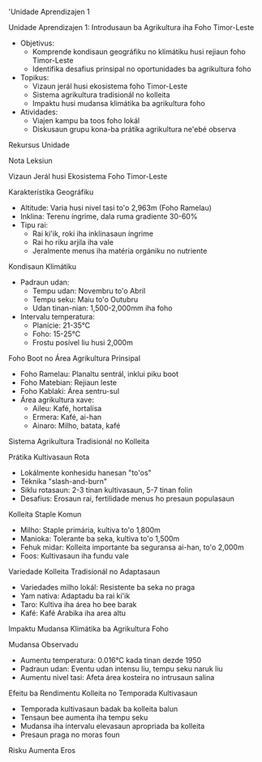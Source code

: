 'Unidade Aprendizajen 1

Unidade Aprendizajen 1: Introdusaun ba Agrikultura iha Foho Timor-Leste
- Objetivus:
  * Komprende kondisaun geográfiku no klimátiku husi rejiaun foho Timor-Leste
  * Identifika desafius prinsipal no oportunidades ba agrikultura foho
- Topikus:
  * Vizaun jerál husi ekosistema foho Timor-Leste
  * Sistema agrikultura tradisionál no kolleita
  * Impaktu husi mudansa klimátika ba agrikultura foho
- Atividades:
  * Viajen kampu ba toos foho lokál
  * Diskusaun grupu kona-ba prátika agrikultura ne'ebé observa

Rekursus Unidade

Nota Leksiun

Vizaun Jerál husi Ekosistema Foho Timor-Leste

Karakterístika Geográfiku
- Altitude: Varia husi nivel tasi to'o 2,963m (Foho Ramelau)
- Inklina: Terenu íngrime, dala ruma gradiente 30-60%
- Tipu rai: 
  - Rai ki'ik, roki iha inklinasaun íngrime
  - Rai ho riku arjila iha vale
  - Jeralmente menus iha matéria orgániku no nutriente

Kondisaun Klimátiku
- Padraun udan:
  - Tempu udan: Novembru to'o Abril
  - Tempu seku: Maiu to'o Outubru
  - Udan tinan-nian: 1,500-2,000mm iha foho
- Intervalu temperatura:
  - Planície: 21-35°C
  - Foho: 15-25°C
  - Frostu posível liu husi 2,000m

Foho Boot no Área Agrikultura Prinsipal
- Foho Ramelau: Planaltu sentrál, inklui piku boot
- Foho Matebian: Rejiaun leste
- Foho Kablaki: Área sentru-sul
- Área agrikultura xave:
  - Aileu: Kafé, hortalisa
  - Ermera: Kafé, ai-han 
  - Ainaro: Milho, batata, kafé

Sistema Agrikultura Tradisionál no Kolleita

Prátika Kultivasaun Rota
- Lokálmente konhesidu hanesan "to'os"
- Téknika "slash-and-burn"
- Siklu rotasaun: 2-3 tinan kultivasaun, 5-7 tinan folin
- Desafius: Erosaun rai, fertilidade menus ho presaun populasaun

Kolleita Staple Komun
- Milho: Staple primária, kultiva to'o 1,800m
- Manioka: Tolerante ba seka, kultiva to'o 1,500m
- Fehuk midar: Kolleita importante ba seguransa ai-han, to'o 2,000m
- Foos: Kultivasaun iha fundu vale

Variedade Kolleita Tradisionál no Adaptasaun
- Variedades milho lokál: Resistente ba seka no praga
- Yam nativa: Adaptadu ba rai ki'ik
- Taro: Kultiva iha área ho bee barak
- Kafé: Kafé Arabika iha area altu

Impaktu Mudansa Klimátika ba Agrikultura Foho

Mudansa Observadu
- Aumentu temperatura: 0.016°C kada tinan dezde 1950
- Padraun udan: Eventu udan intensu liu, tempu seku naruk liu
- Aumentu nivel tasi: Afeta área kosteira no intrusaun salina

Efeitu ba Rendimentu Kolleita no Temporada Kultivasaun
- Temporada kultivasaun badak ba kolleita balun
- Tensaun bee aumenta iha tempu seku
- Mudansa iha intervalu elevasaun apropriada ba kolleita
- Presaun praga no moras foun

Risku Aumenta Eros